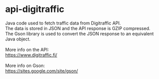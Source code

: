 # api-digitraffic
Java code used to fetch traffic data from Digitraffic API. <br />
The data is stored in JSON and the API response is GZIP compressed. <br />
The Gson library is used to convert the JSON response to an equivalent Java object.<br /><br />
More info on the API:<br />
https://www.digitraffic.fi/
<br /><br />
More info on Gson:<br />
https://sites.google.com/site/gson/
